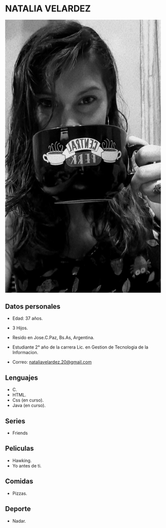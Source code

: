 # NATALIA VELARDEZ




![Esta soy yo ](./img/Natalia.jpg)


## Datos personales

- Edad: 37 años. 

- 3 Hijos.

- Resido en Jose.C.Paz, Bs.As, Argentina.

- Estudiante 2° año de la carrera Lic. en Gestion de Tecnologia de la Informacion.

- Correo:  nataliavelardez.20@gmail.com

##  Lenguajes 

- C.
- HTML.
- Css (en curso).
- Java (en curso).

## Series 

- Friends

## Peliculas 

- Hawking.
- Yo antes de ti.

## Comidas 

- Pizzas.

## Deporte

- Nadar.
 
